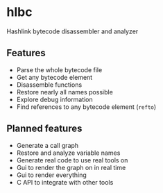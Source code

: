# hlbc

Hashlink bytecode disassembler and analyzer

## Features

- Parse the whole bytecode file
- Get any bytecode element
- Disassemble functions
- Restore nearly all names possible
- Explore debug information
- Find references to any bytecode element (`refto`)

## Planned features

- Generate a call graph
- Restore and analyze variable names
- Generate real code to use real tools on
- Gui to render the graph on in real time
- Gui to render everything
- C API to integrate with other tools

